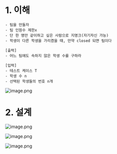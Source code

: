 # 1. 이해

```
- 팀을 만들자
- 팀 인원수 제한x
- 단 한 명만 같이하고 싶은 사람으로 지명크(자기자신 가능)
- 학생이 다른 학생을 가리켰을 때, 만약 closed 되면 팀이다

[출력]
- 어느 팀에도 속하지 않은 학생 수를 구하라

[입력]
- 테스트 케이스 T
- 학생 수 n
- 선택된 학생들의 번호 n개
```

![image.png](https://prod-files-secure.s3.us-west-2.amazonaws.com/f0d09fab-f760-445a-969a-74459f3b88cd/6e3c0e0c-eb6e-49f4-82ea-607a70befd7e/image.png)

# 2. 설계

![image.png](https://prod-files-secure.s3.us-west-2.amazonaws.com/f0d09fab-f760-445a-969a-74459f3b88cd/3fd53b74-4b5f-4140-b135-f04a87b9d442/image.png)

![image.png](https://prod-files-secure.s3.us-west-2.amazonaws.com/f0d09fab-f760-445a-969a-74459f3b88cd/33391df8-2437-4ae5-afba-a742e24b8e84/image.png)

![image.png](https://prod-files-secure.s3.us-west-2.amazonaws.com/f0d09fab-f760-445a-969a-74459f3b88cd/49ff86ef-ebab-4a07-b82f-b08be912e128/image.png)